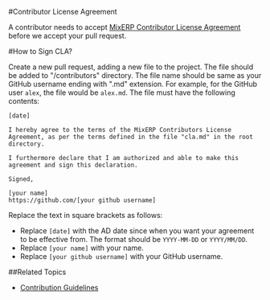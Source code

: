#Contributor License Agreement

A contributor needs to accept [MixERP Contributor License Agreement](https://github.com/mixerp/mixerp/blob/master/CLA.md) before we accept your pull request.

#How to Sign CLA?

Create a new pull request, adding a new file to the project. The file should be added to "/contributors" directory. The file name should be same as your GitHub username ending with ".md" extension. For example, for the GitHub user `alex`, the file would be `alex.md`. The file must have the following contents:

```markup
[date]

I hereby agree to the terms of the MixERP Contributors License
Agreement, as per the terms defined in the file "cla.md" in the root directory.

I furthermore declare that I am authorized and able to make this
agreement and sign this declaration.

Signed,

[your name]
https://github.com/[your github username]
```

Replace the text in square brackets as follows:

* Replace `[date]` with the AD date since when you want your agreement to be effective from. The format should be `YYYY-MM-DD` or `YYYY/MM/DD`.
* Replace `[your name]` with your name.
* Replace `[your github username]` with your GitHub username.

##Related Topics
* [Contribution Guidelines](contribution-guidelines.md)
